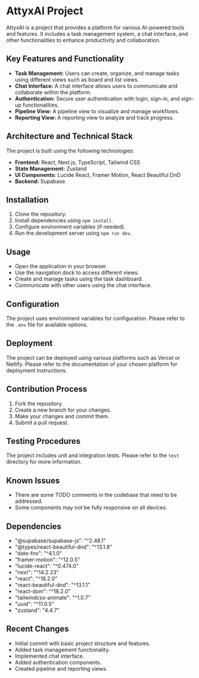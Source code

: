 # AttyxAI Project

AttyxAI is a project that provides a platform for various AI-powered tools and features. It includes a task management system, a chat interface, and other functionalities to enhance productivity and collaboration.

## Key Features and Functionality

- **Task Management:** Users can create, organize, and manage tasks using different views such as board and list views.
- **Chat Interface:** A chat interface allows users to communicate and collaborate within the platform.
- **Authentication:** Secure user authentication with login, sign-in, and sign-up functionalities.
- **Pipeline View:** A pipeline view to visualize and manage workflows.
- **Reporting View:** A reporting view to analyze and track progress.

## Architecture and Technical Stack

The project is built using the following technologies:

- **Frontend:** React, Next.js, TypeScript, Tailwind CSS
- **State Management:** Zustand
- **UI Components:** Lucide React, Framer Motion, React Beautiful DnD
- **Backend:** Supabase

## Installation

1. Clone the repository.
2. Install dependencies using `npm install`.
3. Configure environment variables (if needed).
4. Run the development server using `npm run dev`.

## Usage

- Open the application in your browser.
- Use the navigation dock to access different views.
- Create and manage tasks using the task dashboard.
- Communicate with other users using the chat interface.

## Configuration

The project uses environment variables for configuration. Please refer to the `.env` file for available options.

## Deployment

The project can be deployed using various platforms such as Vercel or Netlify. Please refer to the documentation of your chosen platform for deployment instructions.

## Contribution Process

1. Fork the repository.
2. Create a new branch for your changes.
3. Make your changes and commit them.
4. Submit a pull request.

## Testing Procedures

The project includes unit and integration tests. Please refer to the `test` directory for more information.

## Known Issues

- There are some TODO comments in the codebase that need to be addressed.
- Some components may not be fully responsive on all devices.

## Dependencies

- "@supabase/supabase-js": "^2.48.1"
- "@types/react-beautiful-dnd": "^13.1.8"
- "date-fns": "^4.1.0"
- "framer-motion": "^12.0.5"
- "lucide-react": "^0.474.0"
- "next": "^14.2.23"
- "react": "^18.2.0"
- "react-beautiful-dnd": "^13.1.1"
- "react-dom": "^18.2.0"
- "tailwindcss-animate": "^1.0.7"
- "uuid": "^11.0.5"
- "zustand": "4.4.7"

## Recent Changes

- Initial commit with basic project structure and features.
- Added task management functionality.
- Implemented chat interface.
- Added authentication components.
- Created pipeline and reporting views.